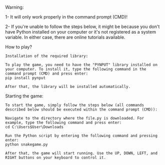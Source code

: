 Warning: 

1- It will only work properly in the command prompt (CMD)!

2- If you're unable to follow the steps below, it might be because you don't have Python installed on your computer or it's not registered as a system variable. In either case, there are online tutorials available.


How to play?

	Installation of the required library:

	To play the game, you need to have the "PYNPUT" library installed on your computer. To install it, type the following command in the command prompt (CMD) and press enter:
	pip install pynput

	After that, the library will be installed automatically.

Starting the game:

	To start the game, simply follow the steps below (all commands described below should be executed within the command prompt (CMD)):

	Navigate to the directory where the file.py is downloaded. For example, type the following command and press enter:
	cd C:\Users$User\Downloads

	Run the Python script by entering the following command and pressing enter:
	python snakegame.py

	After that, the game will start running. Use the UP, DOWN, LEFT, and RIGHT buttons on your keyboard to control it.
	
